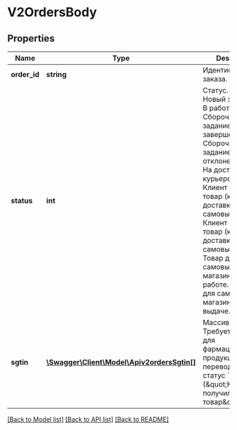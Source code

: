 # V2OrdersBody

## Properties
Name | Type | Description | Notes
------------ | ------------- | ------------- | -------------
**order_id** | **string** | Идентификатор заказа. | [optional] 
**status** | **int** | Статус. &#x60;0&#x60; - Новый заказ. &#x60;1&#x60; - В работе. &#x60;2&#x60; - Сборочное задание завершено. &#x60;3&#x60; - Сборочное задание отклонено. &#x60;5&#x60; - На доставке курьером. &#x60;6&#x60; - Клиент получил товар (курьерская доставка и самовывоз). &#x60;7&#x60; - Клиент не принял товар (курьерская доставка и самовывоз). &#x60;8&#x60; - Товар для самовывоза из магазина принят к работе. &#x60;9&#x60; - Товар для самовывоза из магазина готов к выдаче. | [optional] 
**sgtin** | [**\Swagger\Client\Model\Apiv2ordersSgtin[]**](Apiv2ordersSgtin.md) | Массив КИЗов. Требуется только для фармацевтической продукции при переводе её в статус &#x60;6&#x60; (\&quot;Клиент получил товар\&quot;). | [optional] 

[[Back to Model list]](../../README.md#documentation-for-models) [[Back to API list]](../../README.md#documentation-for-api-endpoints) [[Back to README]](../../README.md)

